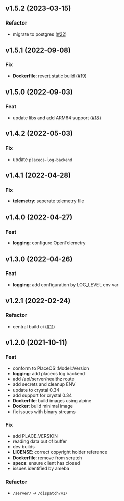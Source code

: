 ## v1.5.2 (2023-03-15)

### Refactor

- migrate to postgres ([#22](https://github.com/PlaceOS/dispatch/pull/22))

## v1.5.1 (2022-09-08)

### Fix

- **Dockerfile**: revert static build ([#19](https://github.com/PlaceOS/dispatch/pull/19))

## v1.5.0 (2022-09-03)

### Feat

- update libs and add ARM64 support ([#18](https://github.com/PlaceOS/dispatch/pull/18))

## v1.4.2 (2022-05-03)

### Fix

- update `placeos-log-backend`

## v1.4.1 (2022-04-28)

### Fix

- **telemetry**: seperate telemetry file

## v1.4.0 (2022-04-27)

### Feat

- **logging**: configure OpenTelemetry

## v1.3.0 (2022-04-26)

### Feat

- **logging**: add configuration by LOG_LEVEL env var

## v1.2.1 (2022-02-24)

### Refactor

- central build ci ([#11](https://github.com/PlaceOS/dispatch/pull/11))

## v1.2.0 (2021-10-11)

### Feat

- conform to PlaceOS::Model::Version
- **logging**: add placeos log backend
- add /api/server/healthz route
- add secrets and cleanup ENV
- update to crystal 0.34
- add support for crystal 0.34
- **Dockerfile**: build images using alpine
- **Docker**: build minimal image
- fix issues with binary streams

### Fix

- add PLACE_VERSION
- reading data out of buffer
- dev builds
- **LICENSE**: correct copyright holder reference
- **Dockerfile**: remove from scratch
- **specs**: ensure client has closed
- issues identified by ameba

### Refactor

- `/server/` -> `/dispatch/v1/`
